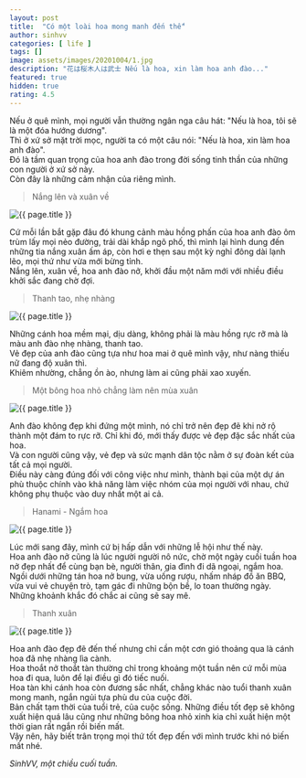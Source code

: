 ```yaml
---
layout: post
title:  "Có một loài hoa mong manh đến thế"
author: sinhvv
categories: [ life ]
tags: []
image: assets/images/20201004/1.jpg
description: "花は桜木人は武士 Nếu là hoa, xin làm hoa anh đào..."
featured: true
hidden: true
rating: 4.5
---
```

Nếu ở quê mình, mọi người vẫn thường ngân nga câu hát: "Nếu là hoa, tôi sẽ là một đóa hướng dương".<br/>
Thì ở xứ sở mặt trời mọc, người ta có một câu nói: "Nếu là hoa, xin làm hoa anh đào".<br/>
Đó là tầm quan trọng của hoa anh đào trong đời sống tinh thần của những con người ở xứ sở này.<br/>
Còn đây là những cảm nhận của riêng mình.<br/>

> Nắng lên và xuân về

<img class="featured-image img-fluid" src="{{ site.baseurl }}/assets/images/20201004/2.jpg" alt="{{ page.title }}">

Cứ mỗi lần bắt gặp đâu đó khung cảnh màu hồng phấn của hoa anh đào ôm trùm lấy mọi nẻo đường, trải dài khắp ngõ phố, thì mình lại hình dung đến những tia nắng xuân ấm áp, còn hơi e thẹn sau một kỳ nghỉ đông dài lạnh lẽo, mọi thứ như vừa mới bừng tỉnh.<br/>
Nắng lên, xuân về, hoa anh đào nở, khởi đầu một năm mới với nhiều điều khởi sắc đang chờ đợi.

> Thanh tao, nhẹ nhàng

<img class="featured-image img-fluid" src="{{ site.baseurl }}/assets/images/20201004/3.jpg" alt="{{ page.title }}">

Những cánh hoa mềm mại, dịu dàng, không phải là màu hồng rực rỡ mà là màu anh đào nhẹ nhàng, thanh tao. <br/>
Vẻ đẹp của anh đào cũng tựa như hoa mai ở quê mình vậy, như nàng thiếu nữ đang độ xuân thì.<br/>
Khiêm nhường, chẳng ồn ào, nhưng làm ai cũng phải xao xuyến.

> Một bông hoa nhỏ chẳng làm nên mùa xuân

<img class="featured-image img-fluid" src="{{ site.baseurl }}/assets/images/20201004/4.jpg" alt="{{ page.title }}">

Anh đào không đẹp khi đứng một mình, nó chỉ trở nên đẹp đẽ khi nở rộ thành một đám to rực rỡ.
Chỉ khi đó, mới thấy được vẻ đẹp đặc sắc nhất của hoa.<br/>
Và con người cũng vậy, vẻ đẹp và sức mạnh dân tộc nằm ở sự đoàn kết của tất cả mọi người. <br/>
Điều này càng đúng đối với công việc như mình, thành bại của một dự án phù thuộc chính vào khả năng làm việc nhóm của mọi người với nhau, chứ không phụ thuộc vào duy nhất một ai cả. 

> Hanami - Ngắm hoa

<img class="featured-image img-fluid" src="{{ site.baseurl }}/assets/images/20201004/5.jpg" alt="{{ page.title }}">

Lúc mới sang đây, mình cứ bị hấp dẫn với những lễ hội như thế này.<br/>
Hoa anh đào nở cũng là lúc người người nô nức, chờ một ngày cuối tuần hoa nở đẹp nhất để cùng bạn bè, người thân, gia đình đi dã ngoại, ngắm hoa. 
Ngồi dưới những tán hoa nở bung, vừa uống rượu, nhấm nháp đồ ăn BBQ, vừa vui vẻ chuyện trò, tạm gác đi những bộn bề, lo toan thường ngày.<br/>
Những khoảnh khắc đó chắc ai cũng sẽ say mê.<br/>

> Thanh xuân

<img class="featured-image img-fluid" src="{{ site.baseurl }}/assets/images/20201004/6.jpg" alt="{{ page.title }}">

Hoa anh đào đẹp đẽ đến thế nhưng chỉ cần một cơn gió thoảng qua là cánh hoa đã nhẹ nhàng lìa cành.<br/>
Hoa thoắt nở thoắt tàn thường chỉ trong khoảng một tuần nên cứ mỗi mùa hoa đi qua, luôn để lại điều gì đó tiếc nuối.<br/>
Hoa tàn khi cánh hoa còn đương sắc nhất, chẳng khác nào tuổi thanh xuân mong manh, ngắn ngủi tựa phù du của cuộc đời.<br/>
Bản chất tạm thời của tuổi trẻ, của cuộc sống. 
Những điều tốt đẹp sẽ không xuất hiện quá lâu cũng như những bông hoa nhỏ xinh kia chỉ xuất hiện một thời gian rất ngắn rồi biến mất.
<br/>
Vậy nên, hãy biết trân trọng mọi thứ tốt đẹp đến với mình trước khi nó biến mất nhé.
<br/>

<i>SinhVV, một chiều cuối tuần.</i>